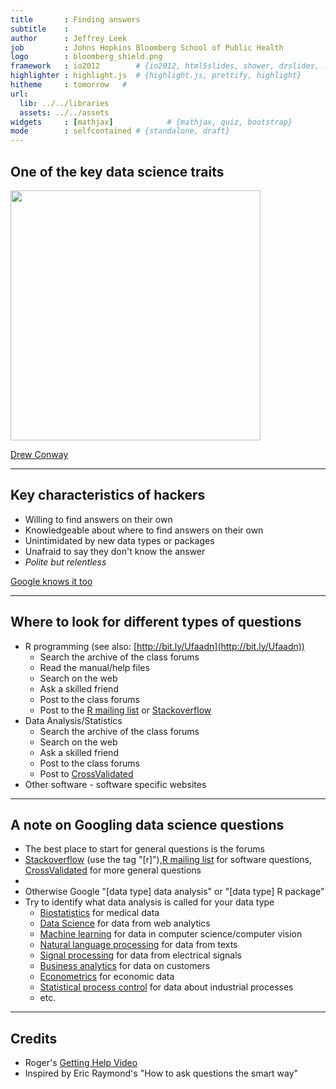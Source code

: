 ```yaml
---
title       : Finding answers
subtitle    : 
author      : Jeffrey Leek
job         : Johns Hopkins Bloomberg School of Public Health
logo        : bloomberg_shield.png
framework   : io2012        # {io2012, html5slides, shower, dzslides, ...}
highlighter : highlight.js  # {highlight.js, prettify, highlight}
hitheme     : tomorrow   # 
url:
  lib: ../../libraries
  assets: ../../assets
widgets     : [mathjax]            # {mathjax, quiz, bootstrap}
mode        : selfcontained # {standalone, draft}
---
```






## One of the key data science traits

<img class=center height=400 src=../../assets/img/01_DataScientistToolbox/venn.png />

[Drew Conway](http://www.drewconway.com/zia/?p=2378)

---

## Key characteristics of hackers

* Willing to find answers on their own
* Knowledgeable about where to find answers on their own
* Unintimidated by new data types or packages
* Unafraid to say they don't know the answer
* _Polite but relentless_

[Google knows it too](http://www.nytimes.com/2013/06/20/business/in-head-hunting-big-data-may-not-be-such-a-big-deal.html?pagewanted=all&_r=0)

---

## Where to look for different types of questions

* R programming (see also: [http://bit.ly/Ufaadn](http://bit.ly/Ufaadn))
  * Search the archive of the class forums
  * Read the manual/help files
  * Search on the web 
  * Ask a skilled friend
  * Post to the class forums
  * Post to the [R mailing list](http://www.r-project.org/mail.html) or [Stackoverflow](http://stackoverflow.com/)
* Data Analysis/Statistics
  * Search the archive of the class forums
  * Search on the web
  * Ask a skilled friend
  * Post to the class forums
  * Post to [CrossValidated](http://stats.stackexchange.com/) 
* Other software - software specific websites

---

## A note on Googling data science questions

* The best place to start for general questions is the forums
* [Stackoverflow](http://stackoverflow.com/) (use the tag "[r]"),[R mailing list](http://www.r-project.org/mail.html) for software questions, [CrossValidated](http://stats.stackexchange.com/) for more general questions
* 
* Otherwise Google "[data type] data analysis" or "[data type] R package"
* Try to identify what data analysis is called for your data type
  * [Biostatistics](http://en.wikipedia.org/wiki/Biostatistics) for medical data
  * [Data Science](http://en.wikipedia.org/wiki/Data_science) for data from web analytics
  * [Machine learning](http://en.wikipedia.org/wiki/Machine_learning) for data in computer science/computer vision
  * [Natural language processing](http://en.wikipedia.org/wiki/Natural_language_processing ) for data from texts
  * [Signal processing](http://en.wikipedia.org/wiki/Signal_processing) for data from electrical signals
  * [Business analytics](http://en.wikipedia.org/wiki/Business_analytics) for data on customers
  * [Econometrics](http://en.wikipedia.org/wiki/Econometrics) for economic data
  * [Statistical process control](http://en.wikipedia.org/wiki/Statistical_process_control) for data about industrial processes 
  * etc.

---

## Credits

* Roger's [Getting Help Video](http://www.youtube.com/watch?v=ZFaWxxzouCY&list=PLjTlxb-wKvXNSDfcKPFH2gzHGyjpeCZmJ&index=3)
* Inspired by Eric Raymond's "How to ask questions the smart way"
